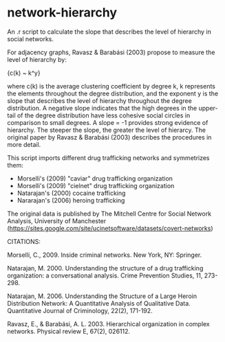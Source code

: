 # network-hierarchy

An .r script to calculate the slope that describes the level of hierarchy in social networks. 

For adjacency graphs, Ravasz & Barabási (2003) propose to measure the level of hierarchy by:

{c(k) ~ k^y}

where c(k) is the average clustering coefficient by degree k, k represents the elements throughout the degree distribution, and the exponent y is the slope that describes the level of hierarchy throughout the degree distribution. A negative slope indicates that the high degrees in the upper-tail of the degree distribution have less cohesive social circles in comparison to small degrees. A slope = -1 provides strong evidence of hierarchy. The steeper the slope, the greater the level of hierarcy. The original paper by Ravasz & Barabási (2003) describes the procedures in more detail.

This script imports different drug trafficking networks and symmetrizes them: 

  - Morselli's  (2009) "caviar" drug trafficking organization 
  - Morselli's  (2009) "cielnet" drug trafficking organization
  - Natarajan's (2000) cocaine trafficking
  - Nararajan's (2006) heroing trafficking

The original data is published by The Mitchell Centre for Social Network Analysis, University of Manchester (https://sites.google.com/site/ucinetsoftware/datasets/covert-networks)

CITATIONS: 

Morselli, C., 2009. Inside criminal networks. New York, NY: Springer.

Natarajan, M. 2000. Understanding the structure of a drug trafficking organization: a conversational analysis. Crime Prevention Studies, 11, 273-298.

Natarajan, M. 2006. Understanding the Structure of a Large Heroin Distribution Network: A Quantitative Analysis of Qualitative Data. Quantitative Journal of Criminology, 22(2), 171-192.

Ravasz, E., & Barabási, A. L. 2003. Hierarchical organization in complex networks. Physical review E, 67(2), 026112.
